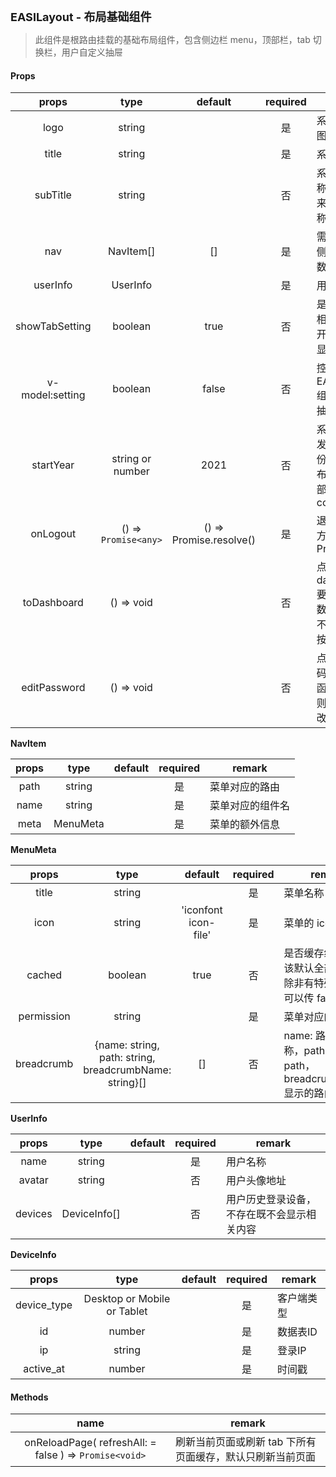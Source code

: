 <p><strong id="EASILayout" style="font-size: 18px">EASILayout - 布局基础组件</strong></p>

> 此组件是根路由挂载的基础布局组件，包含侧边栏 menu，顶部栏，tab 切换栏，用户自定义抽屉

#### Props

|    props    |         type         |         default         | required | remark                           |
| :---------: | :------------------: | :---------------------: | :------: | -------------------------------- |
|    logo     |        string        |                         |    是    | 系统 Logo 图片                   |
|    title    |        string        |                         |    是    | 系统名称                         |
|  subTitle   |        string        |                         |    否    | 系统二级名称，一般用来放城市名称 |
|     nav     |      NavItem[]       |           []            |    是    | 需要渲染的侧边栏菜单数据         |
|  userInfo   |       UserInfo       |                         |    是    | 用户信息                         |
|showTabSetting|      boolean       |           true            |    否    | 是否显示tab相关的设置开关，默认显示         |
|v-model:setting|      boolean       |         false            |    否    | 控制显示EASISetting组件（设置抽屉）         |
|  startYear  |   string or number   |          2021           |    否    | 系统第一次发布的年份，用于在布局组件底部显示copyright |
|  onLogout   | () => `Promise<any>` | () => Promise.resolve() |    是    | 退出登录的方法，返回 Promise     |
| toDashboard |      () => void      |                         |    否    | 点击跳转到 dashboard 要执行的函数，不传则不显示跳转按钮          |
| editPassword |      () => void      |                         |    否    | 点击修改密码要执行的函数，不传则不显示修改密码按钮          |

<strong>NavItem</strong> <br/>

| props |   type   | default | required | remark           |
| :---: | :------: | :-----: | :------: | ---------------- |
| path  |  string  |         |    是    | 菜单对应的路由   |
| name  |  string  |         |    是    | 菜单对应的组件名 |
| meta  | MenuMeta |         |    是    | 菜单的额外信息   |

<strong>MenuMeta</strong> <br/>

|   props    |                          type                          |       default        | required | remark                                                              |
| :--------: | :----------------------------------------------------: | :------------------: | :------: | ------------------------------------------------------------------- |
|   title    |                         string                         |                      |    是    | 菜单名称                                                            |
|    icon    |                         string                         | 'iconfont icon-file' |    是    | 菜单的 icon                                                         |
|   cached   |                        boolean                         |         true         |    否    | 是否缓存组件，应该默认全部缓存，除非有特殊需求，可以传 false        |
| permission |                         string                         |                      |    是    | 菜单对应的权限点                                                    |
| breadcrumb | {name: string, path: string, breadcrumbName: string}[] |          []          |    否    | name: 路由组件名称，path: 路由 path，breadcrumbName: 显示的路由名字 |

<strong>UserInfo</strong> <br/>

| props  |  type  | default | required | remark       |
| :----: | :----: | :-----: | :------: | ------------ |
|  name  | string |         |    是    | 用户名称     |
| avatar | string |         |    否    | 用户头像地址 |
| devices | DeviceInfo[] |         |    否    | 用户历史登录设备，不存在既不会显示相关内容 |

<strong>DeviceInfo</strong> <br/>

| props  |  type  | default | required | remark       |
| :----: | :----: | :-----: | :------: | ------------ |
|  device_type  | Desktop or Mobile or Tablet |         |    是    | 客户端类型   |
| id | number |         |    是    |  数据表ID  |
| ip | string |         |    是    | 登录IP |
| active_at | number |         |    是    | 时间戳 |

#### Methods

|                          name                          | remark                                                    |
| :----------------------------------------------------: | --------------------------------------------------------- |
| onReloadPage( refreshAll: = false ) => `Promise<void>` | 刷新当前页面或刷新 tab 下所有页面缓存，默认只刷新当前页面 |

